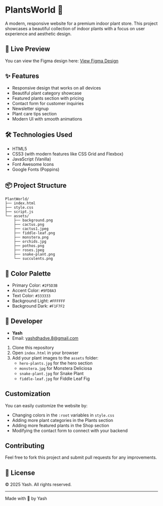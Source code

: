 # PlantsWorld 🌿

A modern, responsive website for a premium indoor plant store. This project showcases a beautiful collection of indoor plants with a focus on user experience and aesthetic design.

## 🚀 Live Preview

You can view the Figma design here:
[View Figma Design](https://www.figma.com/design/aBV9ghMmANMIQQ503VM7j7/PlantsWorld?node-id=0-1&t=zaaEuFZwY81jqHLn-1)

## ✨ Features

- Responsive design that works on all devices
- Beautiful plant category showcase
- Featured plants section with pricing
- Contact form for customer inquiries
- Newsletter signup
- Plant care tips section
- Modern UI with smooth animations

## 🛠️ Technologies Used

- HTML5
- CSS3 (with modern features like CSS Grid and Flexbox)
- JavaScript (Vanilla)
- Font Awesome Icons
- Google Fonts (Poppins)

## 📦 Project Structure

```
PlantWorld/
├── index.html
├── style.css
├── script.js
└── assets/
    ├── background.png
    ├── cactus.png
    ├── cactus1.jpeg
    ├── fiddle-leaf.png
    ├── monstera.png
    ├── orchids.jpg
    ├── pothos.png
    ├── roses.jpeg
    ├── snake-plant.png
    └── succulents.png
```

## 🎨 Color Palette

- Primary Color: `#2F5D3B`
- Accent Color: `#9FD8A3`
- Text Color: `#333333`
- Background Light: `#FFFFFF`
- Background Dark: `#F1F7F2`

## 👤 Developer

- **Yash**
- Email: yashdhadve.8@gmail.com

1. Clone this repository
2. Open `index.html` in your browser
3. Add your plant images to the `assets` folder:
   - `hero-plants.jpg` for the hero section
   - `monstera.jpg` for Monstera Deliciosa
   - `snake-plant.jpg` for Snake Plant
   - `fiddle-leaf.jpg` for Fiddle Leaf Fig

## Customization

You can easily customize the website by:
- Changing colors in the `:root` variables in `style.css`
- Adding more plant categories in the Plants section
- Adding more featured plants in the Shop section
- Modifying the contact form to connect with your backend

## Contributing

Feel free to fork this project and submit pull requests for any improvements.

## 📝 License

© 2025 Yash. All rights reserved.

---
Made with 💚 by Yash
